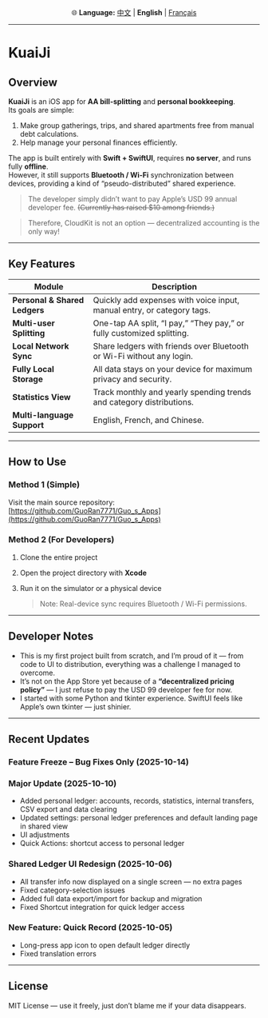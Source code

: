 <p align="center">
  🌐 <b>Language:</b>
  <a href="README_CN.md">中文</a> |
  <b>English</b> |
  <a href="README_FR.md">Français</a>
</p>

---
# KuaiJi  

## Overview

**KuaiJi** is an iOS app for **AA bill-splitting** and **personal bookkeeping**.  
Its goals are simple:  
1. Make group gatherings, trips, and shared apartments free from manual debt calculations.  
2. Help manage your personal finances efficiently.

The app is built entirely with **Swift + SwiftUI**, requires **no server**, and runs fully **offline**.  
However, it still supports **Bluetooth / Wi-Fi** synchronization between devices, providing a kind of “pseudo-distributed” shared experience.  
> The developer simply didn’t want to pay Apple’s USD 99 annual developer fee. ~~(Currently has raised $10 among friends.)~~

> Therefore, CloudKit is not an option — decentralized accounting is the only way!

---

## Key Features

| Module | Description |
|---------|--------------|
| **Personal & Shared Ledgers** | Quickly add expenses with voice input, manual entry, or category tags. |
| **Multi-user Splitting** | One-tap AA split, “I pay,” “They pay,” or fully customized splitting. |
| **Local Network Sync** | Share ledgers with friends over Bluetooth or Wi-Fi without any login. |
| **Fully Local Storage** | All data stays on your device for maximum privacy and security. |
| **Statistics View** | Track monthly and yearly spending trends and category distributions. |
| **Multi-language Support** | English, French, and Chinese. |

---

## How to Use

### Method 1 (Simple)
Visit the main source repository:  
[https://github.com/GuoRan7771/Guo_s_Apps](https://github.com/GuoRan7771/Guo_s_Apps)

### Method 2 (For Developers)

1. Clone the entire project  
2. Open the project directory with **Xcode**  
3. Run it on the simulator or a physical device  

   > Note: Real-device sync requires Bluetooth / Wi-Fi permissions.

---

## Developer Notes

* This is my first project built from scratch, and I’m proud of it — from code to UI to distribution, everything was a challenge I managed to overcome.  
* It’s not on the App Store yet because of a **“decentralized pricing policy”** — I just refuse to pay the USD 99 developer fee for now.  
* I started with some Python and tkinter experience. SwiftUI feels like Apple’s own tkinter — just shinier.

---

## Recent Updates

### Feature Freeze – Bug Fixes Only (2025-10-14)

### Major Update (2025-10-10)

 - Added personal ledger: accounts, records, statistics, internal transfers, CSV export and data clearing  
 - Updated settings: personal ledger preferences and default landing page in shared view  
 - UI adjustments  
 - Quick Actions: shortcut access to personal ledger

### Shared Ledger UI Redesign (2025-10-06)

 - All transfer info now displayed on a single screen — no extra pages  
 - Fixed category-selection issues  
 - Added full data export/import for backup and migration  
 - Fixed Shortcut integration for quick ledger access  

### New Feature: Quick Record (2025-10-05)

 - Long-press app icon to open default ledger directly  
 - Fixed translation errors  

---

## License

MIT License — use it freely, just don’t blame me if your data disappears.
